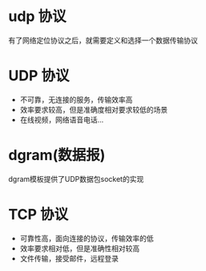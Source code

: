 # udp 协议
有了网络定位协议之后，就需要定义和选择一个数据传输协议


# UDP 协议
  - 不可靠，无连接的服务，传输效率高
  - 效率要求较高，但是准确度相对要求较低的场景
  - 在线视频，网络语音电话...

# dgram(数据报)
  dgram模板提供了UDP数据包socket的实现




# TCP 协议 
  - 可靠性高，面向连接的协议，传输效率的低
  - 效率要求相对低，但是准确性相对较高
  - 文件传输，接受邮件，远程登录